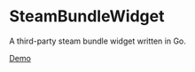# SteamBundleWidget
A third-party steam bundle widget written in Go.

[Demo](https://widget.kanojo.pp.ua/?bundleid=23266&cc=us)
